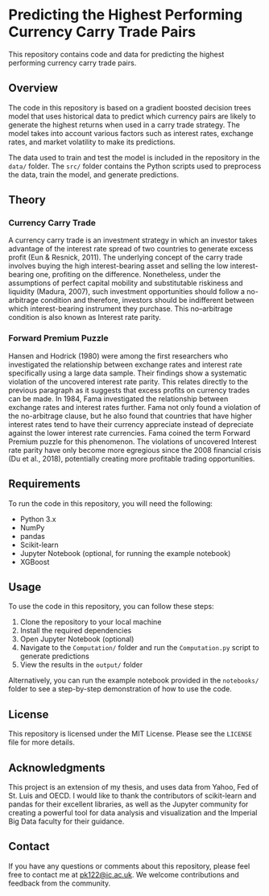 # Predicting the Highest Performing Currency Carry Trade Pairs

This repository contains code and data for predicting the highest performing currency carry trade pairs. 

## Overview

The code in this repository is based on a gradient boosted decision trees model that uses historical data to predict which currency pairs are likely to generate the highest returns when used in a carry trade strategy. The model takes into account various factors such as interest rates, exchange rates, and market volatility to make its predictions. 

The data used to train and test the model is included in the repository in the `data/` folder. The `src/` folder contains the Python scripts used to preprocess the data, train the model, and generate predictions. 

## Theory 

### Currency Carry Trade

A currency carry trade is an investment strategy in which an investor takes advantage of the interest rate spread of two countries to generate excess profit (Eun & Resnick, 2011). The underlying concept of the carry trade involves buying the high interest-bearing asset and selling the low interest-bearing one, profiting on the difference. Nonetheless, under the assumptions of perfect capital mobility and substitutable riskiness and liquidity (Madura, 2007), such investment opportunities should follow a no-arbitrage condition and therefore, investors should be indifferent between which interest-bearing instrument they purchase. This no–arbitrage condition is also known as Interest rate parity.


### Forward Premium Puzzle

Hansen and Hodrick (1980) were among the first researchers who investigated the relationship between exchange rates and interest rate specifically using a large data sample. Their findings show a systematic violation of the uncovered interest rate parity. This relates directly to the previous paragraph as it suggests that excess profits on currency trades can be made. In 1984, Fama investigated the relationship between exchange rates and interest rates further. Fama not only found a violation of the no-arbitrage clause, but he also found that countries that have higher interest rates tend to have their currency appreciate instead of depreciate against the lower interest rate currencies. Fama coined the term Forward Premium puzzle for this phenomenon. The violations of uncovered Interest rate parity have only become more egregious since the 2008 financial crisis (Du et al., 2018), potentially creating more profitable trading opportunities.

## Requirements

To run the code in this repository, you will need the following:

- Python 3.x
- NumPy
- pandas
- Scikit-learn
- Jupyter Notebook (optional, for running the example notebook)
- XGBoost

## Usage

To use the code in this repository, you can follow these steps:

1. Clone the repository to your local machine
2. Install the required dependencies
3. Open Jupyter Notebook (optional)
4. Navigate to the `Computation/` folder and run the `Computation.py` script to generate predictions
5. View the results in the `output/` folder

Alternatively, you can run the example notebook provided in the `notebooks/` folder to see a step-by-step demonstration of how to use the code.

## License

This repository is licensed under the MIT License. Please see the `LICENSE` file for more details.

## Acknowledgments

This project is an extension of my thesis, and uses data from Yahoo, Fed of St. Luis and OECD. I would like to thank the contributors of scikit-learn and pandas for their excellent libraries, as well as the Jupyter community for creating a powerful tool for data analysis and visualization and the Imperial Big Data faculty for their guidance. 

## Contact

If you have any questions or comments about this repository, please feel free to contact me at pk122@ic.ac.uk. We welcome contributions and feedback from the community.
